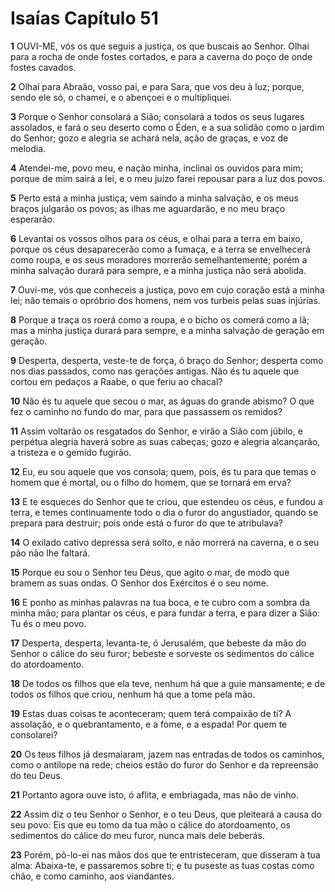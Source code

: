 # Isaías Capítulo 51

**1** 	OUVI-ME, vós os que seguis a justiça, os que buscais ao Senhor. Olhai para a rocha de onde fostes cortados, e para a caverna do poço de onde fostes cavados.

**2** 	Olhai para Abraão, vosso pai, e para Sara, que vos deu à luz; porque, sendo ele só, o chamei, e o abençoei e o multipliquei.

**3** 	Porque o Senhor consolará a Sião; consolará a todos os seus lugares assolados, e fará o seu deserto como o Éden, e a sua solidão como o jardim do Senhor; gozo e alegria se achará nela, ação de graças, e voz de melodia.

**4** 	Atendei-me, povo meu, e nação minha, inclinai os ouvidos para mim; porque de mim sairá a lei, e o meu juízo farei repousar para a luz dos povos.

**5** 	Perto está a minha justiça, vem saindo a minha salvação, e os meus braços julgarão os povos; as ilhas me aguardarão, e no meu braço esperarão.

**6** 	Levantai os vossos olhos para os céus, e olhai para a terra em baixo, porque os céus desaparecerão como a fumaça, e a terra se envelhecerá como roupa, e os seus moradores morrerão semelhantemente; porém a minha salvação durará para sempre, e a minha justiça não será abolida.

**7** 	Ouvi-me, vós que conheceis a justiça, povo em cujo coração está a minha lei; não temais o opróbrio dos homens, nem vos turbeis pelas suas injúrias.

**8** 	Porque a traça os roerá como a roupa, e o bicho os comerá como a lã; mas a minha justiça durará para sempre, e a minha salvação de geração em geração.

**9** 	Desperta, desperta, veste-te de força, ó braço do Senhor; desperta como nos dias passados, como nas gerações antigas. Não és tu aquele que cortou em pedaços a Raabe, o que feriu ao chacal?

**10** 	Não és tu aquele que secou o mar, as águas do grande abismo? O que fez o caminho no fundo do mar, para que passassem os remidos?

**11** 	Assim voltarão os resgatados do Senhor, e virão a Sião com júbilo, e perpétua alegria haverá sobre as suas cabeças; gozo e alegria alcançarão, a tristeza e o gemido fugirão.

**12** 	Eu, eu sou aquele que vos consola; quem, pois, és tu para que temas o homem que é mortal, ou o filho do homem, que se tornará em erva?

**13** 	E te esqueces do Senhor que te criou, que estendeu os céus, e fundou a terra, e temes continuamente todo o dia o furor do angustiador, quando se prepara para destruir; pois onde está o furor do que te atribulava?

**14** 	O exilado cativo depressa será solto, e não morrerá na caverna, e o seu pão não lhe faltará.

**15** 	Porque eu sou o Senhor teu Deus, que agito o mar, de modo que bramem as suas ondas. O Senhor dos Exércitos é o seu nome.

**16** 	E ponho as minhas palavras na tua boca, e te cubro com a sombra da minha mão; para plantar os céus, e para fundar a terra, e para dizer a Sião: Tu és o meu povo.

**17** 	Desperta, desperta, levanta-te, ó Jerusalém, que bebeste da mão do Senhor o cálice do seu furor; bebeste e sorveste os sedimentos do cálice do atordoamento.

**18** 	De todos os filhos que ela teve, nenhum há que a guie mansamente; e de todos os filhos que criou, nenhum há que a tome pela mão.

**19** 	Estas duas coisas te aconteceram; quem terá compaixão de ti? A assolação, e o quebrantamento, e a fome, e a espada! Por quem te consolarei?

**20** 	Os teus filhos já desmaiaram, jazem nas entradas de todos os caminhos, como o antílope na rede; cheios estão do furor do Senhor e da repreensão do teu Deus.

**21** 	Portanto agora ouve isto, ó aflita, e embriagada, mas não de vinho.

**22** 	Assim diz o teu Senhor o Senhor, e o teu Deus, que pleiteará a causa do seu povo: Eis que eu tomo da tua mão o cálice do atordoamento, os sedimentos do cálice do meu furor, nunca mais dele beberás.

**23** 	Porém, pô-lo-ei nas mãos dos que te entristeceram, que disseram à tua alma: Abaixa-te, e passaremos sobre ti; e tu puseste as tuas costas como chão, e como caminho, aos viandantes.

